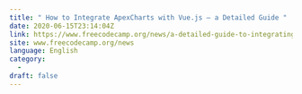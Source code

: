 ```yaml
---
title: " How to Integrate ApexCharts with Vue.js – a Detailed Guide "
date: 2020-06-15T23:14:04Z
link: https://www.freecodecamp.org/news/a-detailed-guide-to-integrating-apexcharts-with-vuejs/?utm_medium=RSS&utm_source=news.12bit.vn
site: www.freecodecamp.org/news
language: English
category:
  -   
draft: false
---
```

